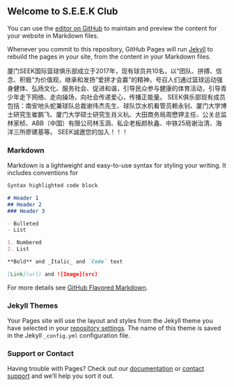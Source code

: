 ## Welcome to S.E.E.K Club

You can use the [editor on GitHub](https://github.com/laiyongzhao/laiyongzhao.github.io/edit/master/README.md) to maintain and preview the content for your website in Markdown files.

Whenever you commit to this repository, GitHub Pages will run [Jekyll](https://jekyllrb.com/) to rebuild the pages in your site, from the content in your Markdown files.

厦门SEEK国际篮球俱乐部成立于2017年，现有球员共10名，以“团队、拼搏、信念、积极”为价值观，继承和发扬“爱拼才会赢”的精神，号召人们通过篮球运动强身健体、弘扬文化、服务社会、促进和谐，引导民众参与健康的体育活动，引导青少年走下网络、走向操场，向社会传递爱心，传播正能量。 SEEK俱乐部现有成员包括：南安地头蛇兼球队总裁谢伟杰先生、球队饮水机看管员赖永钊、厦门大学博士研究生崔鹏飞、厦门大学硕士研究生肖义杭、大田商务局周懋钾主任、公关总监林家桢、ABB（中国）有限公司林玉涵、私企老板颜秋鑫、中铁25局谢治清、海洋三所廖建基等。 SEEK诚邀您的加入！！！

### Markdown

Markdown is a lightweight and easy-to-use syntax for styling your writing. It includes conventions for

```markdown
Syntax highlighted code block

# Header 1
## Header 2
### Header 3

- Bulleted
- List

1. Numbered
2. List

**Bold** and _Italic_ and `Code` text

[Link](url) and ![Image](src)
```

For more details see [GitHub Flavored Markdown](https://guides.github.com/features/mastering-markdown/).

### Jekyll Themes

Your Pages site will use the layout and styles from the Jekyll theme you have selected in your [repository settings](https://github.com/laiyongzhao/laiyongzhao.github.io/settings). The name of this theme is saved in the Jekyll `_config.yml` configuration file.

### Support or Contact

Having trouble with Pages? Check out our [documentation](https://help.github.com/categories/github-pages-basics/) or [contact support](https://github.com/contact) and we’ll help you sort it out.
